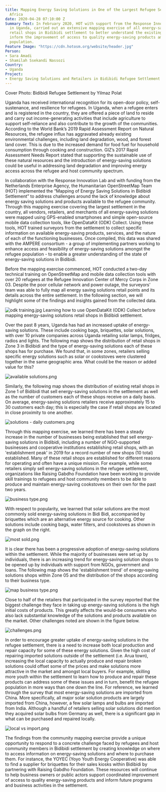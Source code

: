 ```yaml
---
title: Mapping Energy Saving Solutions in One of the Largest Refugee Settlements in
  Africa
date: 2020-04-28 07:10:00 Z
Summary Text: In February 2020, HOT with support from the Response Innovation Lab
  in Uganda, carried out an extensive mapping exercise of all energy-saving solutions
  retail shops in Bidibidi settlement to better understand the existing market and
  inform the improvement of access to quality energy-saving products amongst the refugee
  population.
Feature Image: "https://cdn.hotosm.org/website/header.jpg"
Person:
- Sara Amadi
- Shamilah Ssekandi Nassozi
Country:
- Uganda
Project:
- Energy Saving Solutions and Retailers in Bidibidi Refugee Settlement
---
```


Cover Photo: Bidibidi Refugee Settlement by Yilmaz Polat

Uganda has received international recognition for its open-door policy, self-sustenance, and resilience for refugees. In Uganda, when a refugee enters and is registered in the country, they are offered a piece of land to reside and carry out income-generating activities that include agriculture to support self-reliance and also contribute to the growth of the communities. According to the World Bank’s 2019 Rapid Assessment Report on Natural Resources, the refugee influx has aggravated already existing environmental challenges, including land degradation, wood, and forest land cover. This is due to the increased demand for food fuel for household consumption through cooking and construction. GIZ’s 2017 Rapid Assessment Needs Report stated that supporting the sustainable use of these natural resources and the introduction of energy-saving solutions could be useful in addressing land degradation and improving energy access across the refugee and host community spectrum.

In collaboration with the Response Innovation Lab and with funding from the Netherlands Enterprise Agency, the Humanitarian OpenStreetMap Team (HOT) implemented the “Mapping of Energy Saving Solutions in Bidibidi Settlement” to address challenges around the lack of knowledge about energy saving solutions and products available to the refugee community. Through this mapping exercise covering the largest settlement in the country, all vendors, retailers, and merchants of all energy-saving solutions were mapped using GPS-enabled smartphones and simple open-source mobile data collection tools, like OpenDataKit (ODK) Collect. Using these tools, HOT trained surveyors from the settlement to collect specific information on available energy-saving products, services, and the nature of each of the functioning businesses. Once compiled, this data was shared with the AMPERE consortium - a group of implementing partners working to enhance access and feasibility of energy-saving solutions amongst the refugee population - to enable a greater understanding of the state of energy-saving solutions in Bidibidi.

Before the mapping exercise commenced, HOT conducted a two-day technical training on OpenStreetMap and mobile data collection tools with over 20 refugees at the Refugee Innovation Center of Mercy Corps in Zone 03. Despite the poor cellular network and power outage, the surveyors' team was able to fully map all energy saving solutions retail points and its details across the entire settlement. In the following section, we will highlight some of the findings and insights gained from the collected data.

![odk training.jpg](https://cdn.hotosm.org/website/odk+training.jpg)
Learning how to use OpenDataKit (ODK) Collect before mapping energy-saving solutions retail shops in Bidibidi settlement.

Over the past 8 years, Uganda has had an increased uptake of energy-saving solutions. These include cooking bags, briquettes, solar solutions, with over 10 private companies across Uganda retailing solar lamps, fridges, radios and lights. The following map shows the distribution of retail shops in Zone 3 in Bidibidi and the type of energy-saving solutions each of these shops has for purchase. We found that, in some zones, retailers selling specific energy solutions such as solar or cookstoves were clustered together in the same geographic area. What could be the reason or added value for this?

![available solutions.png](https://cdn.hotosm.org/website/available+solutions.png)

Similarly, the following map shows the distribution of existing retail shops in Zone 1 of Bidibidi that sell energy-saving solutions in the settlement as well as the number of customers each of these shops receive on a daily basis. On average, energy-saving solutions retailers receive approximately 15 to 30 customers each day; this is especially the case if retail shops are located in close proximity to one another. 

![solutions - daily customers.png](https://cdn.hotosm.org/website/solutions+-+daily+customers.png)

Through this mapping exercise, we learned there has been a steady increase in the number of businesses being established that sell energy-saving solutions in Bidibidi, including a number of NGO-supported businesses and cooperative institutions establishing retail shops, with an 'establishment peak' in 2019 for a record number of new shops (10 total) established. Many of these retail shops are established for different reasons for operating and often have a unique mission. For example, while some retailers simply sell energy-saving solutions in the refugee settlement, organizations like Raising Gabdho Foundation have been working to provide skill trainings to refugees and host community members to be able to produce and maintain energy-saving cookstoves on their own for the past two years. 

![business type.png](https://cdn.hotosm.org/website/business+type.png)

With respect to popularity, we learned that solar solutions are the most commonly sold energy-saving solutions in Bidi Bidi, accompanied by briquettes which are an alternative energy source for cooking. Other solutions include cooking bags, water filters, and cookstoves as shown in the graph on the right.

![most sold.png](https://cdn.hotosm.org/website/most+sold.png)

It is clear there has been a progressive adoption of energy-saving solutions within the settlement. While the majority of businesses were set up by individuals, there is an increasing trend for energy-saving solution shops to be opened up by individuals with support from NGOs, government and loans. The following map shows the 'establishment trend' of energy-saving solutions shops within Zone 05 and the distribution of the shops according to their business type.

![map business type.png](https://cdn.hotosm.org/website/map+business+type.png)

Close to half of the retailers that participated in the survey reported that the biggest challenge they face in taking up energy-saving solutions is the high initial costs of products. This greatly affects the would-be consumers who also lack substantial knowledge of the solutions and products available on the market. Other challenges noted are shown in the figure below.

![challenges.png](https://cdn.hotosm.org/website/challenges.png)

In order to encourage greater uptake of energy-saving solutions in the refugee settlement, there is a need to increase both local production and repair capacity for some of these energy solutions. Given the high cost of repairing imported solutions outside of the settlement (i.e. Arua town), increasing the local capacity to actually produce and repair broken solutions could offset some of the prices and make solutions more attractive in the market and amongst local buyers. For example, skilling more youth within the settlement to learn how to produce and repair these products can address some of these issues and in turn, benefit the refugee population in more ways than one down the line. For reference, we learned through the survey that most energy-saving solutions are imported from China. More specifically, all major solar solution products are largely imported from China, however, a few solar lamps and bulbs are imported from India. Although a handful of retailers selling solar solutions did mention they acquired solar bulbs from Germany as well, there is a significant gap in what can be purchased and repaired locally.

![local vs import.png](https://cdn.hotosm.org/website/local+vs+import.png)

The findings from the community mapping exercise provide a unique opportunity to respond to a concrete challenge faced by refugees and host community members in Bidibidi settlement by creating knowledge on where to access information on energy-saving solutions and where to purchase them. For instance, the YOYEC (Yoyo Youth Energy Cooperative) was able to find a supplier for briquettes for their sales kiosks within Bidibidi by partnering with Raising Gabdho Foundation. These resources will continue to help business owners or public actors support coordinated improvement of access to quality energy-saving products and inform future programs and business activities in the settlement. 

